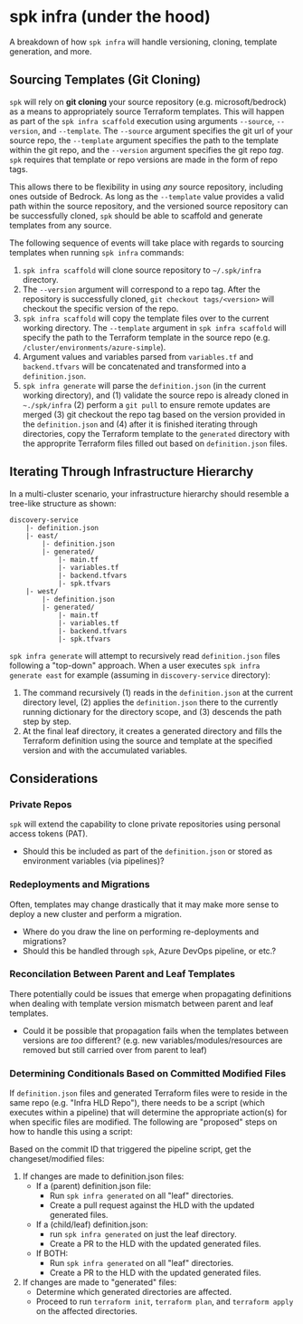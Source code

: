 # spk infra (under the hood)

A breakdown of how `spk infra` will handle versioning, cloning, template
generation, and more.

## Sourcing Templates (Git Cloning)

`spk` will rely on **git cloning** your source repository (e.g.
microsoft/bedrock) as a means to appropriately source Terraform templates. This
will happen as part of the `spk infra scaffold` execution using arguments
`--source`, `--version`, and `--template`. The `--source` argument specifies the
git url of your source repo, the `--template` argument specifies the path to the
template within the git repo, and the `--version` argument specifies the git
repo _tag_. `spk` requires that template or repo versions are made in the form
of repo tags.

This allows there to be flexibility in using _any_ source repository, including
ones outside of Bedrock. As long as the `--template` value provides a valid path
within the source repository, and the versioned source repository can be
successfully cloned, `spk` should be able to scaffold and generate templates
from any source.

The following sequence of events will take place with regards to sourcing
templates when running `spk infra` commands:

1. `spk infra scaffold` will clone source repository to `~/.spk/infra`
   directory.
2. The `--version` argument will correspond to a repo tag. After the repository
   is successfully cloned, `git checkout tags/<version>` will checkout the
   specific version of the repo.
3. `spk infra scaffold` will copy the template files over to the current working
   directory. The `--template` argument in `spk infra scaffold` will specify the
   path to the Terraform template in the source repo (e.g.
   `/cluster/environments/azure-simple`).
4. Argument values and variables parsed from `variables.tf` and `backend.tfvars`
   will be concatenated and transformed into a `definition.json`.
5. `spk infra generate` will parse the `definition.json` (in the current working
   directory), and (1) validate the source repo is already cloned in
   `~./spk/infra` (2) perform a `git pull` to ensure remote updates are merged
   (3) git checkout the repo tag based on the version provided in the
   `definition.json` and (4) after it is finished iterating through directories,
   copy the Terraform template to the `generated` directory with the approprite
   Terraform files filled out based on `definition.json` files.

## Iterating Through Infrastructure Hierarchy

In a multi-cluster scenario, your infrastructure hierarchy should resemble a
tree-like structure as shown:

```
discovery-service
    |- definition.json
    |- east/
        |- definition.json
        |- generated/
            |- main.tf
            |- variables.tf
            |- backend.tfvars
            |- spk.tfvars
    |- west/
        |- definition.json
        |- generated/
            |- main.tf
            |- variables.tf
            |- backend.tfvars
            |- spk.tfvars
```

`spk infra generate` will attempt to recursively read `definition.json` files
following a "top-down" approach. When a user executes `spk infra generate east`
for example (assuming in `discovery-service` directory):

1. The command recursively (1) reads in the `definition.json` at the current
   directory level, (2) applies the `definition.json` there to the currently
   running dictionary for the directory scope, and (3) descends the path step by
   step.
2. At the final leaf directory, it creates a generated directory and fills the
   Terraform definition using the source and template at the specified version
   and with the accumulated variables.

## Considerations

### Private Repos

`spk` will extend the capability to clone private repositories using personal
access tokens (PAT).

- Should this be included as part of the `definition.json` or stored as
  environment variables (via pipelines)?

### Redeployments and Migrations

Often, templates may change drastically that it may make more sense to deploy a
new cluster and perform a migration.

- Where do you draw the line on performing re-deployments and migrations?
- Should this be handled through `spk`, Azure DevOps pipeline, or etc.?

### Reconcilation Between Parent and Leaf Templates

There potentially could be issues that emerge when propagating definitions when
dealing with template version mismatch between parent and leaf templates.

- Could it be possible that propagation fails when the templates between
  versions are _too_ different? (e.g. new variables/modules/resources are
  removed but still carried over from parent to leaf)

### Determining Conditionals Based on Committed Modified Files

If `definition.json` files and generated Terraform files were to reside in the
same repo (e.g. "Infra HLD Repo"), there needs to be a script (which executes
within a pipeline) that will determine the appropriate action(s) for when
specific files are modified. The following are "proposed" steps on how to handle
this using a script:

Based on the commit ID that triggered the pipeline script, get the
changeset/modified files:

1. If changes are made to definition.json files:
   - If a (parent) definition.json file:
     - Run `spk infra generated` on all "leaf" directories.
     - Create a pull request against the HLD with the updated generated files.
   - If a (child/leaf) definition.json:
     - run `spk infra generated` on just the leaf directory.
     - Create a PR to the HLD with the updated generated files.
   - If BOTH:
     - Run `spk infra generated` on all "leaf" directories.
     - Create a PR to the HLD with the updated generated files.
2. If changes are made to "generated" files:
   - Determine which generated directories are affected.
   - Proceed to run `terraform init`, `terraform plan`, and `terraform apply` on
     the affected directories.
